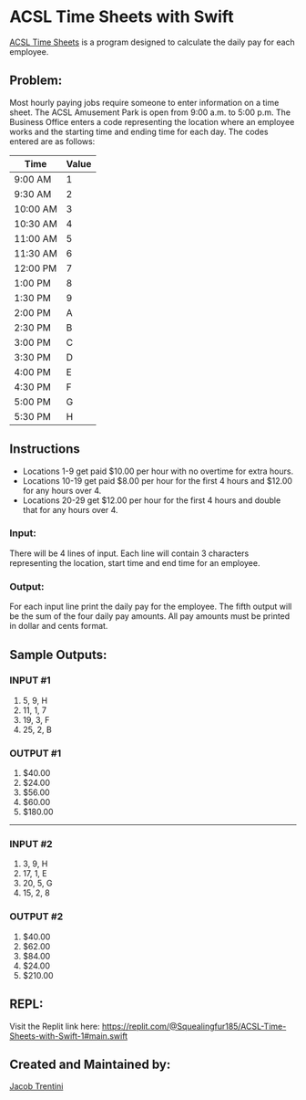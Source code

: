 # ACSL Time Sheets with Swift


[ACSL Time Sheets](https://github.com/Awesomeplayer165/ACSL-Time-Sheets-with-Swift/blob/master/TimeSheets%20(2).doc) is a program designed to calculate the daily pay for each employee.

## Problem:

Most hourly paying jobs require someone to enter information on a time sheet. The ACSL Amusement Park is open from 9:00 a.m. to 5:00 p.m. The Business Office enters a code representing the location where an employee works and the starting time and ending time for each day. The codes entered are as follows:

| Time     | Value |
|----------|-------|
| 9:00 AM  | 1     |
| 9:30 AM  | 2     |
| 10:00 AM | 3     |
| 10:30 AM | 4     |
| 11:00 AM | 5     |
| 11:30 AM | 6     |
| 12:00 PM | 7     |
| 1:00 PM  | 8     |
| 1:30 PM  | 9     |
| 2:00 PM  | A     |
| 2:30 PM  | B     |
| 3:00 PM  | C     |
| 3:30 PM  | D     |
| 4:00 PM  | E     |
| 4:30 PM  | F     |
| 5:00 PM  | G     |
| 5:30 PM  | H     |

## Instructions

- Locations 1-9 get paid $10.00 per hour with no overtime for extra hours.
- Locations 10-19 get paid $8.00 per hour for the first 4 hours and $12.00 for any hours over 4.
- Locations 20-29 get $12.00 per hour for the first 4 hours and double that for any hours over 4.

### Input:

There will be 4 lines of input. Each line will contain 3 characters representing the location, start time
and end time for an employee.

### Output: 

For each input line print the daily pay for the employee. The fifth output will be the sum of the four
daily pay amounts. All pay amounts must be printed in dollar and cents format.

## Sample Outputs:

### INPUT #1
1. 5, 9, H
2. 11, 1, 7
3. 19, 3, F
4. 25, 2, B

### OUTPUT #1
1. $40.00
2. $24.00
3. $56.00
4. $60.00
5. $180.00

***

### INPUT #2
1. 3, 9, H
2. 17, 1, E
3. 20, 5, G
4. 15, 2, 8

### OUTPUT #2
1. $40.00
2. $62.00
3. $84.00
4. $24.00
5. $210.00

## REPL:

Visit the Replit link here: https://replit.com/@Squealingfur185/ACSL-Time-Sheets-with-Swift-1#main.swift

## Created and Maintained by:

[Jacob Trentini](https://github.com/Awesomeplayer165)
